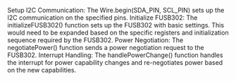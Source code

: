 Setup I2C Communication: The Wire.begin(SDA_PIN, SCL_PIN) sets up the I2C communication on the specified pins.
Initialize FUSB302: The initializeFUSB302() function sets up the FUSB302 with basic settings. This would need to be expanded based on the specific registers and initialization sequence required by the FUSB302.
Power Negotiation: The negotiatePower() function sends a power negotiation request to the FUSB302.
Interrupt Handling: The handlePowerChange() function handles the interrupt for power capability changes and re-negotiates power based on the new capabilities.
